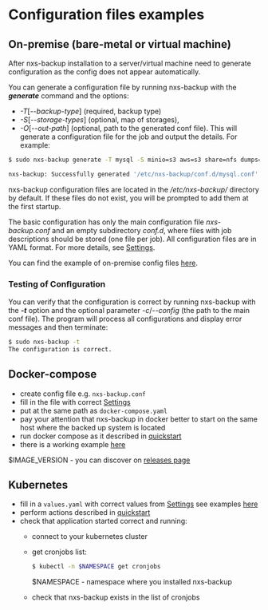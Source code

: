# Configuration files examples

## On-premise (bare-metal or virtual machine)

After nxs-backup installation to a server/virtual machine need to generate configuration as the config does not appear
automatically.

You can generate a configuration file by running nxs-backup with the ***generate*** command and the options:

* *-T*[*--backup-type*] (required, backup type)
* *-S*[*--storage-types*] (optional, map of storages),
* *-O*[*--out-path*] (optional, path to the generated conf file).
  This will generate a configuration file for the job and output the details. For example:

```bash
$ sudo nxs-backup generate -T mysql -S minio=s3 aws=s3 share=nfs dumps=scp

nxs-backup: Successfully generated '/etc/nxs-backup/conf.d/mysql.conf' configuration file!
```

nxs-backup configuration files are located in the */etc/nxs-backup/* directory by default. If these files do not exist,
you will be prompted to add them at the first startup.

The basic configuration has only the main configuration file *nxs-backup.conf* and an empty subdirectory *conf.d*, where
files with job descriptions should be stored (one file per job). All configuration files are in YAML format.
For more details, see [Settings](/docs/settings/README.md).

You can find the example of on-premise config files [here](./on-premise/README.md).

### Testing of Conﬁguration

You can verify that the configuration is correct by running nxs-backup with the ***-t*** option and the optional
parameter *-c*/*--config* (the path to the main conf file). The program will process all configurations and display
error messages and then terminate:

```sh
$ sudo nxs-backup -t
The configuration is correct.
```

## Docker-compose

* create config file e.g. `nxs-backup.conf`
* fill in the file with correct [Settings](/docs/settings/README.md)
* put at the same path as `docker-compose.yaml`
* pay your attention that nxs-backup in docker better to start on the same host where the backed up system is located
* run docker compose as it described in [quickstart](#docker-compose)
* there is a working example [here](docker-compose/README.md)

$IMAGE_VERSION - you can discover on [releases page](https://github.com/nixys/go-nxs-backup/releases)

## Kubernetes

* fill in a `values.yaml` with correct values from [Settings](/docs/settings/README.md) see examples [here](kubernetes+helm/README.md)
* perform actions described in [quickstart](#kubernetes)
* check that application started correct and running:
    * connect to your kubernetes cluster
    * get cronjobs list:

      ```sh
      $ kubectl -n $NAMESPACE get cronjobs
      ```
      $NAMESPACE - namespace where you installed nxs-backup
    * check that nxs-backup exists in the list of cronjobs
